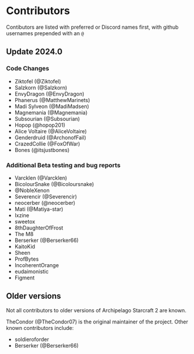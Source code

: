 # Contributors
Contibutors are listed with preferred or Discord names first, with github usernames prepended with an `@`

## Update 2024.0
### Code Changes
* Ziktofel (@Ziktofel)
* Salzkorn (@Salzkorn)
* EnvyDragon (@EnvyDragon)
* Phanerus (@MatthewMarinets)
* Madi Sylveon (@MadiMadsen)
* Magnemania (@Magnemania)
* Subsourian (@Subsourian)
* Hopop (@hopop201)
* Alice Voltaire (@AliceVoltaire)
* Genderdruid (@ArchonofFail)
* CrazedCollie (@FoxOfWar)
* Bones (@itsjustbones)

### Additional Beta testing and bug reports
* Varcklen (@Varcklen)
* BicolourSnake (@Bicoloursnake)
* @NobleXenon
* Severencir (@Severencir)
* neocerber (@neocerber)
* Mati (@Matiya-star)
* Ixzine
* sweetox
* 8thDaughterOfFrost
* The M8
* Berserker (@Berserker66)
* KaitoKid
* Sheen
* ProfBytes
* IncoherentOrange
* eudaimonistic
* Figment

## Older versions
Not all contributors to older versions of Archipelago Starcraft 2 are known.

TheCondor (@TheCondor07) is the original maintainer of the project. Other known contributors include:
* soldieroforder
* Berserker (@Berserker66)
